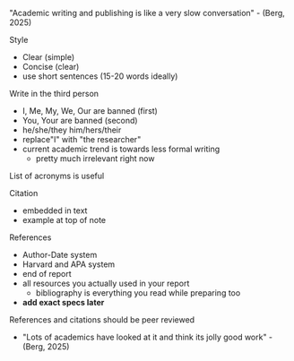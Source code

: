 

"Academic writing and publishing is like a very slow conversation" - (Berg, 2025)

Style
- Clear (simple)
- Concise (clear)
- use short sentences (15-20 words ideally)

Write in the third person
- I, Me, My, We, Our are banned (first)
- You, Your are banned (second)
- he/she/they him/hers/their
- replace"I" with "the researcher"
- current academic trend is towards less formal writing
	- pretty much irrelevant right now


List of acronyms is useful

Citation
- embedded in text
- example at top of note

References
- Author-Date system
- Harvard and APA system
- end of report
- all resources you actually used in your report
	- bibliography is everything you read while preparing too
- **add exact specs later**

References and citations should be peer reviewed
- "Lots of academics have looked at it and think its jolly good work" - (Berg, 2025)